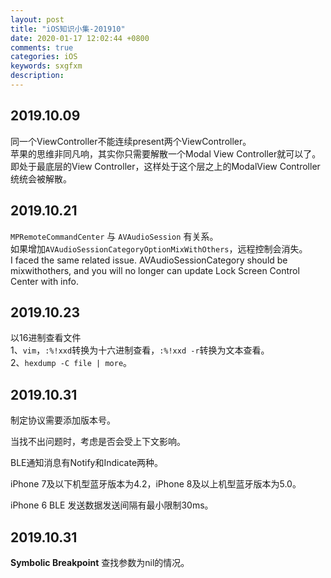 ```yaml
---
layout: post
title: "iOS知识小集-201910"
date: 2020-01-17 12:02:44 +0800
comments: true
categories: iOS
keywords: sxgfxm
description: 
---
```


## 2019.10.09
同一个ViewController不能连续present两个ViewController。  
苹果的思维非同凡响，其实你只需要解散一个Modal View Controller就可以了。即处于最底层的View Controller，这样处于这个层之上的ModalView Controller统统会被解散。  

## 2019.10.21
`MPRemoteCommandCenter` 与 `AVAudioSession` 有关系。  
如果增加`AVAudioSessionCategoryOptionMixWithOthers`，远程控制会消失。  
I faced the same related issue. AVAudioSessionCategory should be mixwithothers, and you will no longer can update Lock Screen Control Center with info.  

## 2019.10.23
以16进制查看文件  
1、`vim`，`:%!xxd`转换为十六进制查看，`:%!xxd -r`转换为文本查看。  
2、`hexdump -C file | more`。  

## 2019.10.31
制定协议需要添加版本号。  

当找不出问题时，考虑是否会受上下文影响。  

BLE通知消息有Notify和Indicate两种。  

iPhone 7及以下机型蓝牙版本为4.2，iPhone 8及以上机型蓝牙版本为5.0。  

iPhone 6 BLE 发送数据发送间隔有最小限制30ms。  

## 2019.10.31
**Symbolic Breakpoint** 查找参数为nil的情况。  